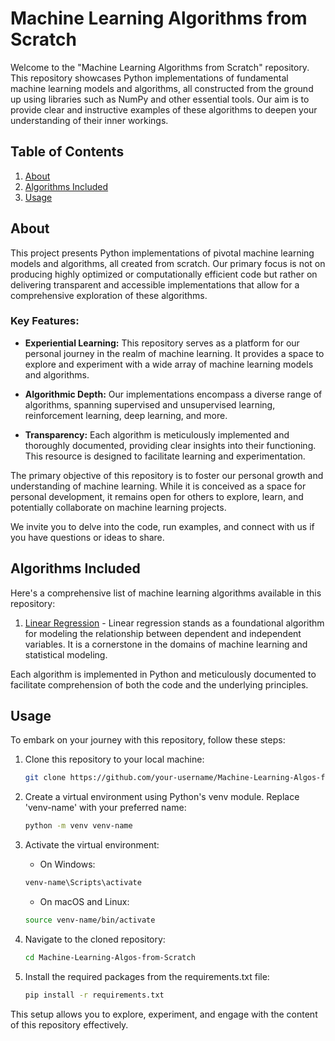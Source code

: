 # Machine Learning Algorithms from Scratch

Welcome to the "Machine Learning Algorithms from Scratch" repository. This repository showcases Python implementations of fundamental machine learning models and algorithms, all constructed from the ground up using libraries such as NumPy and other essential tools. Our aim is to provide clear and instructive examples of these algorithms to deepen your understanding of their inner workings.

## Table of Contents

1. [About](#about)
2. [Algorithms Included](#algorithms-included)
3. [Usage](#usage)

## About

This project presents Python implementations of pivotal machine learning models and algorithms, all created from scratch. Our primary focus is not on producing highly optimized or computationally efficient code but rather on delivering transparent and accessible implementations that allow for a comprehensive exploration of these algorithms.

### Key Features:

- **Experiential Learning:** This repository serves as a platform for our personal journey in the realm of machine learning. It provides a space to explore and experiment with a wide array of machine learning models and algorithms.

- **Algorithmic Depth:** Our implementations encompass a diverse range of algorithms, spanning supervised and unsupervised learning, reinforcement learning, deep learning, and more.

- **Transparency:** Each algorithm is meticulously implemented and thoroughly documented, providing clear insights into their functioning. This resource is designed to facilitate learning and experimentation.

The primary objective of this repository is to foster our personal growth and understanding of machine learning. While it is conceived as a space for personal development, it remains open for others to explore, learn, and potentially collaborate on machine learning projects.

We invite you to delve into the code, run examples, and connect with us if you have questions or ideas to share.

## Algorithms Included

Here's a comprehensive list of machine learning algorithms available in this repository:

1. [Linear Regression](https://github.com/aayushsoni4/Machine-Learning-Algos-from-Scratch/blob/main/LinearRegression.py) - Linear regression stands as a foundational algorithm for modeling the relationship between dependent and independent variables. It is a cornerstone in the domains of machine learning and statistical modeling.

Each algorithm is implemented in Python and meticulously documented to facilitate comprehension of both the code and the underlying principles.

## Usage

To embark on your journey with this repository, follow these steps:

1. Clone this repository to your local machine:

    ```bash
    git clone https://github.com/your-username/Machine-Learning-Algos-from-Scratch.git
    ```

2. Create a virtual environment using Python's venv module. Replace 'venv-name' with your preferred name:

    ```bash
    python -m venv venv-name
    ```

3. Activate the virtual environment:

    - On Windows:

    ```bash
    venv-name\Scripts\activate
    ```

    - On macOS and Linux:

    ```bash
    source venv-name/bin/activate
    ```

4. Navigate to the cloned repository:

    ```bash
    cd Machine-Learning-Algos-from-Scratch
    ```

5. Install the required packages from the requirements.txt file:

    ```bash
    pip install -r requirements.txt
    ```

This setup allows you to explore, experiment, and engage with the content of this repository effectively.

